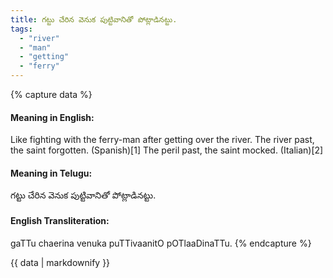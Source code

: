 ```yaml
---
title: గట్టు చేరిన వెనుక పుట్టివానితో పోట్లాడినట్టు.
tags:
  - "river"
  - "man"
  - "getting"
  - "ferry"
---
```


{% capture data %}
#### Meaning in English:
Like fighting with the ferry-man after getting over the river.
The river past, the saint forgotten. (Spanish)[1]
The peril past, the saint mocked. (Italian)[2]

#### Meaning in Telugu:
గట్టు చేరిన వెనుక పుట్టివానితో పోట్లాడినట్టు.

#### English Transliteration:
gaTTu chaerina venuka puTTivaanitO pOTlaaDinaTTu.
{% endcapture %}

{{ data | markdownify }}

